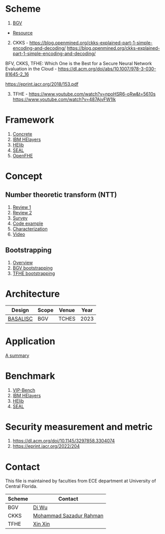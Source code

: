 # Scheme
1. [BGV](https://dl.acm.org/doi/10.1145/2090236.2090262)
- [Resource](https://www.inferati.com/blog/fhe-schemes-bgv#sec-keygen)

2. CKKS - https://blog.openmined.org/ckks-explained-part-1-simple-encoding-and-decoding/
  https://blog.openmined.org/ckks-explained-part-1-simple-encoding-and-decoding/

BFV, CKKS, TFHE: Which One is the Best for a Secure Neural Network Evaluation in the Cloud - https://dl.acm.org/doi/abs/10.1007/978-3-030-81645-2_16

https://eprint.iacr.org/2018/153.pdf
  
3. TFHE - https://www.youtube.com/watch?v=npoHSR6-oRw&t=5610s
https://www.youtube.com/watch?v=487AjvFW1lk


# Framework
1. [Concrete](https://github.com/zama-ai/concrete)
2. [IBM HElayers](https://ibm.github.io/helayers/)
3. [HElib](https://github.com/homenc/HElib)
4. [SEAL](https://github.com/microsoft/SEAL)
5. [OpenFHE](https://www.openfhe.org/)


# Concept
## Number theoretic transform (NTT)
1. [Review 1](https://arxiv.org/abs/2306.12519)
2. [Review 2](https://ieeexplore.ieee.org/document/10177902)
3. [Survey](https://arxiv.org/abs/2211.13546)
4. [Code example](https://www.nayuki.io/page/number-theoretic-transform-integer-dft)
5. [Characterization](https://arxiv.org/abs/2012.01968)
6. [Video](https://www.youtube.com/watch?v=KIg2B0Ja02c)


## Bootstrapping
1. [Overview](https://eprint.iacr.org/2023/149)
2. [BGV bootstrapping](https://eprint.iacr.org/2022/1363)
3. [TFHE bootstrapping](https://whitepaper.zama.ai/)


# Architecture
|Design|Scope|Venue|Year|
|---|---|---|---|
|[BASALISC](https://eprint.iacr.org/2022/657)|BGV|TCHES|2023|


# Application
[A summary](https://dualitytech.com/blog/bootstrapping-in-fully-homomorphic-encryption-fhe/)

# Benchmark
1. [VIP-Bench](https://ieeexplore.ieee.org/document/9604804)
2. [IBM HElayers](https://ibm.github.io/helayers/)
3. [HElib](https://github.com/homenc/HElib)
4. [SEAL](https://github.com/microsoft/SEAL)


# Security measurement and metric
1. https://dl.acm.org/doi/10.1145/3297858.3304074
2. https://eprint.iacr.org/2022/204



# Contact
This file is maintained by faculties from ECE department at University of Central Florida.

| Scheme | Contact|
| ------ | ------ |
| BGV    | [Di Wu](https://www.unarylab.com) |
| CKKS   | [Mohammad Sazadur Rahman](https://sazadur.github.io/) |
| TFHE   | [Xin Xin](https://xinx2013.github.io/) |

